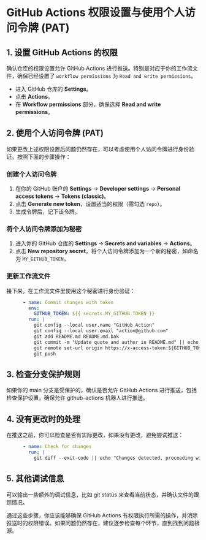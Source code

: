 # GitHub Actions 权限设置与使用个人访问令牌 (PAT)

## 1. 设置 GitHub Actions 的权限
确认仓库的权限设置允许 GitHub Actions 进行推送。特别是对应于你的工作流文件，确保已经设置了 `workflow permissions` 为 `Read and write permissions`。

- 进入 GitHub 仓库的 **Settings**。
- 点击 **Actions**。
- 在 **Workflow permissions** 部分，确保选择 **Read and write permissions**。

## 2. 使用个人访问令牌 (PAT)
如果更改上述权限设置后问题仍然存在，可以考虑使用个人访问令牌进行身份验证。按照下面的步骤操作：

### 创建个人访问令牌
1. 在你的 GitHub 账户的 **Settings** -> **Developer settings** -> **Personal access tokens** -> **Tokens (classic)**。
2. 点击 **Generate new token**，设置适当的权限（需勾选 `repo`）。
3. 生成令牌后，记下该令牌。

### 将个人访问令牌添加为秘密
1. 进入你的 GitHub 仓库的 **Settings** -> **Secrets and variables** -> **Actions**。
2. 点击 **New repository secret**，将个人访问令牌添加为一个新的秘密，如命名为 `MY_GITHUB_TOKEN`。

### 更新工作流文件
接下来，在工作流文件里使用这个秘密进行身份验证：
```yaml
      - name: Commit changes with token
        env:
          GITHUB_TOKEN: ${{ secrets.MY_GITHUB_TOKEN }}
        run: |
          git config --local user.name "GitHub Action"
          git config --local user.email "action@github.com"
          git add README.md README.md.bak
          git commit -m "Update quote and author in README.md" || echo "No changes to commit"
          git remote set-url origin https://x-access-token:${GITHUB_TOKEN}@github.com/GIYTHUB_USERNAME/GIYTHUB_USERNAME.git
          git push
```
## 3. 检查分支保护规则
如果你的 main 分支是受保护的，确认是否允许 GitHub Actions 进行推送，包括检查保护设置，确保允许 github-actions 机器人进行推送。

## 4. 没有更改时的处理
在推送之前，你可以检查是否有实际更改，如果没有更改，避免尝试推送：
```yaml
      - name: Check for changes
        run: |
          git diff --exit-code || echo "Changes detected, proceeding with commit."
```

## 5. 其他调试信息
可以输出一些额外的调试信息，比如 git status 来查看当前状态，并确认文件的跟踪情况。

通过这些步骤，你应该能够确保 GitHub Actions 有权限执行所需的操作，并消除推送时的权限错误。如果问题仍然存在，建议逐步检查每个环节，直到找到问题根源。